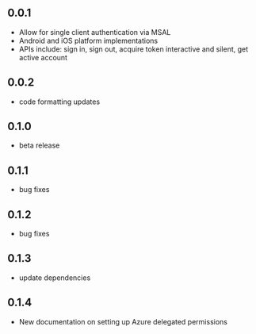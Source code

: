 ## 0.0.1

* Allow for single client authentication via MSAL
* Android and iOS platform implementations
* APIs include: sign in, sign out, acquire token interactive and silent, get active account

## 0.0.2

* code formatting updates

## 0.1.0

* beta release

## 0.1.1

* bug fixes

## 0.1.2

* bug fixes

## 0.1.3

* update dependencies

## 0.1.4

* New documentation on setting up Azure delegated permissions